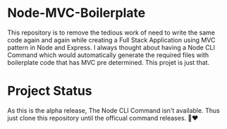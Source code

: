 # Node-MVC-Boilerplate

This repository is to remove the tedious work of need to write the same code again and again while creating a Full Stack Application using MVC pattern in Node and Express.
I always thought about having a Node CLI Command which would automatically generate the required files with boilerplate code that has MVC pre determined. This projet is just that.

# Project Status
As this is the alpha release, The Node CLI Command isn't available. Thus just clone this repository until the officual command releases. 🥰❤ 
